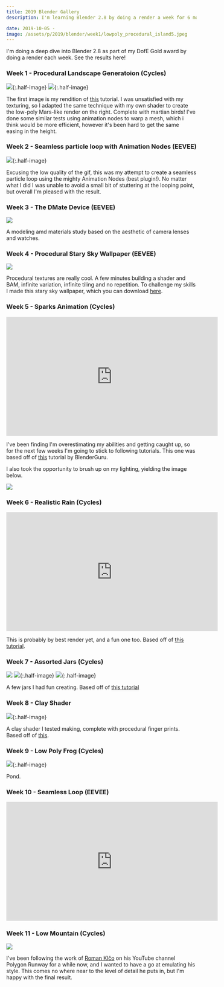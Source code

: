 ```yaml
---
title: 2019 Blender Gallery
description: I'm learning Blender 2.8 by doing a render a week for 6 months.

date: 2019-10-05 -
image: /assets/p/2019/blender/week1/lowpoly_procedural_island5.jpeg
---
```


I'm doing a deep dive into Blender 2.8 as part of my DofE Gold award by doing a render each week. See the results here!

### Week 1 - Procedural Landscape Generatoion (Cycles)

![](/assets/p/2019/blender/week1/proceduralislandisland2.jpeg){:.half-image}
![](/assets/p/2019/blender/week1/lowpoly_procedural_island5.jpeg){:.half-image}

The first image is my rendition of [this](https://www.youtube.com/watch?v=yrMee2gcS20) tutorial. I was unsatisfied with my texturing, so I adapted the same technique with my own shader to create the low-poly Mars-like render on the right. Complete with martian birds! 
I've done some similar tests using animation nodes to warp a mesh, which i think would be more efficient, however it's been hard to get the same easing in the height.

### Week 2 - Seamless particle loop with Animation Nodes (EEVEE)

![](/assets/p/2019/blender/week2/10c.gif){:.half-image}

Excusing the low quality of the gif, this was my attempt to create a seamless particle loop using the mighty Animation Nodes (best plugin!). No matter what I did I was unable to avoid a small bit of stuttering at the looping point, but overall I'm pleased with the result.

### Week 3 - The DMate Device (EEVEE)

![](/assets/p/2019/blender/week3/dmate.jpeg)

A modeling amd materials study based on the aesthetic of camera lenses and watches.

### Week 4 - Procedural Stary Sky Wallpaper (EEVEE)

![](/assets/p/2019/blender/week4/starysky_wallpaper.jpeg)

Procedural textures are really cool. A few minutes building a shader and BAM, infinite variation, infinite tiling and no repetition. To challenge my skills I made this stary sky wallpaper, which you can download <a download href="/assets/p/2019/blender/week4/starysky_wallpaper.jpeg">here</a>.

### Week 5 - Sparks Animation (Cycles)

<iframe width="560" height="315" src="https://www.youtube-nocookie.com/embed/823sUwlC-2c?controls=0" frameborder="0" allowfullscreen></iframe>

I've been finding I'm overestimating my abilities and getting caught up, so for the next few weeks I'm going to stick to following tutorials. This one was based off of [this](https://www.youtube.com/watch?v=MGRhJf0xdE8) tutorial by BlenderGuru. 

I also took the opportunity to brush up on my lighting, yielding the image below.

![](/assets/p/2019/blender/week5/sparks.jpeg)

### Week 6 - Realistic Rain (Cycles)

<iframe width="560" height="315" src="https://www.youtube-nocookie.com/embed/NgksT1Nj0ms?controls=0" frameborder="0" allowfullscreen></iframe>

This is probably by best render yet, and a fun one too. Based off of [this tutorial](https://www.youtube.com/watch?v=35bbyAJodEQ).


### Week 7 - Assorted Jars (Cycles)

![](/assets/p/2019/blender/week7/vase1.jpeg)
![](/assets/p/2019/blender/week7/vase2.jpeg){:.half-image}
![](/assets/p/2019/blender/week7/vase3.jpeg){:.half-image}

A few jars I had fun creating.
Based off of [this tutorial](https://www.youtube.com/watch?v=DGKTk5wPIZM)

### Week 8 - Clay Shader

![](/assets/p/2019/blender/week8/clay.png){:.half-image}

A clay shader I tested making, complete with procedural finger prints. Based off of [this](https://www.youtube.com/watch?v=wTu3Xssw67Q).

### Week 9 - Low Poly Frog (Cycles)

![](/assets/p/2019/blender/week9/frog.jpeg){:.half-image}

Pond.

### Week 10 - Seamless Loop (EEVEE)

<iframe width="560" height="315" src="https://www.youtube-nocookie.com/embed/rArWrCeBbak?controls=0" frameborder="0" allowfullscreen></iframe>

### Week 11 - Low Mountain (Cycles)

![](/assets/p/2019/blender/week11/mountain.jpeg)

I've been following the work of [Roman Klčo](http://romanklco.com/) on his YouTube channel Polygon Runway for a while now, and I wanted to have a go at emulating his style. This comes no where near to the level of detail he puts in, but I'm happy with the final result.